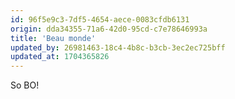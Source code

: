 ```yaml
---
id: 96f5e9c3-7df5-4654-aece-0083cfdb6131
origin: dda34355-71a6-42d0-95cd-c7e78646993a
title: 'Beau monde'
updated_by: 26981463-18c4-4b8c-b3cb-3ec2ec725bff
updated_at: 1704365826
---
```

So BO!